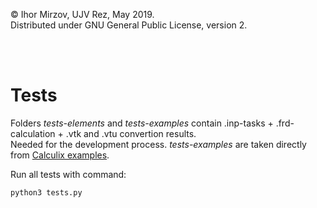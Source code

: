 © Ihor Mirzov, UJV Rez, May 2019.  
Distributed under GNU General Public License, version 2.

<br/><br/>



# Tests

Folders *tests-elements* and *tests-examples* contain .inp-tasks + .frd-calculation + .vtk and .vtu convertion results.  
Needed for the development process.  *tests-examples* are taken directly from [Calculix examples](http://www.dhondt.de/ccx_2.15.test.tar.bz2).

Run all tests with command:

    python3 tests.py
